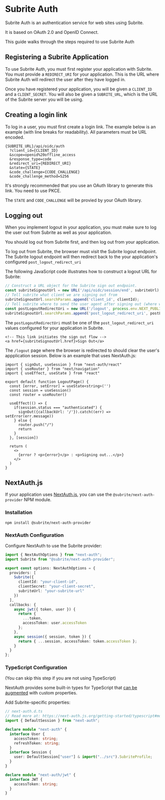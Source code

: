 # Subrite Auth

Subrite Auth is an authentication service for web sites using Subrite.

It is based on OAuth 2.0 and OpenID Connect.

This guide walks through the steps required to use Subrite Auth

## Registering a Subrite Application

To use Subrite Auth, you must first register your application with Subrite.
You must provide a `REDIRECT_URI` for your application. This is the URL where
Subrite Auth will redirect the user after they have logged in.

Once you have registered your application, you will be given a `CLIENT_ID` and a `CLIENT_SECRET`. You will also be given a `SUBRITE_URL`, which is the URL of the Subrite server you will be using.

## Creating a login link

To log in a user, you must first create a login link.
The example below is an example (with line breaks for readability).
All parameters must be URL encoded.

    {SUBRITE_URL}/api/oidc/auth
      ?client_id={CLIENT_ID}
      &scope=openid%20offline_access
      &response_type=code
      &redirect_uri={REDIRECT_URI}
      &state={STATE}
      &code_challenge={CODE_CHALLENGE}
      &code_challenge_method=S256

It's strongly recommended that you use an OAuth library to generate this link.
You need to use PKCE.

The `STATE` and `CODE_CHALLENGE` will be provied by your OAuth library.

## Logging out

When you implement logout in your application, you must make sure to log the user out from Subrite as well as your application.

You should log out from Subrite first, and then log out from your application.

To log out from Subrite, the browser must visit the Subrite logout endpoint.
The Subrite logout endpoint will then redirect back to the your application's configured `post_logout_redirect_uri`

The following JavaScript code illustrates how to construct a logout URL for Subrite:

```typescript
// Construct a URL object for the Subrite sign out endpoint.
const subriteSignoutUrl = new URL('/api/oidc/session/end', subriteUrl);
// Tell subrite what client we are signing out from
subriteSignoutUrl.searchParams.append('client_id', clientId);
// Tell subrite where to send the user agent after signing out (where we sign out from the application)
const postLogoutRedirectUri = new URL('/logout', process.env.NEXT_PUBLIC_NEXTAUTH_URL!).href
subriteSignoutUrl.searchParams.append('post_logout_redirect_uri', postLogoutRedirectUri);
```

The `postLogoutRedirectUri` must be one of the `post_logout_redirect_uri` values configured for your application in Subrite.

```tsx
<!-- This link initiates the sign out flow -->
<a href={subriteSignoutUrl.href}>Sign Out</a>
```

The `/logout` page where the browser is redirected to should clear the user's appplication session.
Below is an example that uses NextAuth.js:

```tsx
import { signOut, useSession } from "next-auth/react"
import { useRouter } from "next/navigation"
import { useEffect, useState } from "react"

export default function LogoutPage() {
  const [error, setError] = useState<string>('')
  const session = useSession()
  const router = useRouter()

  useEffect(() => {
    if(session.status === "authenticated") {
      signOut({callbackUrl: '/'}).catch((err) => setError(err.message))
    } else {
      router.push("/")
      return
    }
  }, [session])

  return (
    <>
      {error ? <p>{error}</p> : <p>Signing out...</p>}
    </>
  )
}
```

## NextAuth.js

If your application uses [NextAuth.js](https://next-auth.js.org/), you can use the `@subrite/next-auth-provider` NPM module.

### Installation

    npm install @subrite/next-auth-provider

### NextAuth Configuration

Configure NextAuth to use the Subrite provider:

```typescript
import { NextAuthOptions } from "next-auth";
import Subrite from "@subrite/next-auth-provider";

export const options: NextAuthOptions = {
  providers: [
    Subrite({
      clientId: "your-client-id",
      clientSecret: "your-client-secret",
      subriteUrl: "your-subrite-url"
    })
  ],
  callbacks: {
    async jwt({ token, user }) {
      return {
        ...token,
        accessToken: user.accessToken
      };
    },
    async session({ session, token }) {
      return { ...session, accessToken: token.accessToken };
    }
  }
};
```

### TypeScript Configuration 

(You can skip this step if you are not using TypeScript)

NextAuth provides some built-in types for TypeScript that [can be augmented](https://next-auth.js.org/getting-started/typescript#module-augmentation) with custom properties.

Add Subrite-specific properties:

```typescript
// next-auth.d.ts
// Read more at: https://next-auth.js.org/getting-started/typescript#module-augmentation
import { DefaultSession } from "next-auth";

declare module "next-auth" {
  interface User {
    accessToken: string;
    refreshToken: string;
  }
  interface Session {
    user: DefaultSession["user"] & import("../src").SubriteProfile;
  }
}

declare module "next-auth/jwt" {
  interface JWT {
    accessToken: string;
  }
}
```
